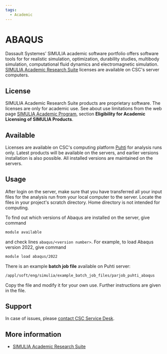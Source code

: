 ```yaml
---
tags:
  - Academic
---
```


# ABAQUS

Dassault Systemes' SIMULIA academic software portfolio offers software tools for for realistic simulation, optimization, durability studies, multibody simulation, computational fluid dynamics and electromagnetic simulation. [SIMULIA Academic Research Suite](https://www.3ds.com/products-services/simulia/academia/) licenses are available on CSC's server computers. 

## License

SIMULIA Academic Research Suite products are proprietary software. The licenses are only for academic use. See about use limitations from the web page [SIMULIA Academic Program](https://edu.3ds.com/en/software/simulia-academic), section **Eligibility for Academic Licensing of SIMULIA Products**.

## Available

Licenses are available on CSC's computing platform [Puhti](../computing/available-systems.md) for analysis runs only. Latest products will be available on the servers, and earlier versions installation is also possible.  All installed versions are maintained on the servers.

## Usage

After login on the server, make sure that you have transferred all your input files for the analysis run from your local computer to the server. Locate the files in your project's scratch directory. Home directory is not intended for computing.

To find out which versions of Abaqus are installed on the server, give command

```bash
module available
```

and check lines `abaqus/<version number>`. For example, to load Abaqus version 2022, give command

```bash
module load abaqus/2022
```

There is an example **batch job file** available on Puhti server:

```bash
/appl/soft/eng/simulia/example_batch_job_files/parjob_puhti_abaqus
```

Copy the file and modify it for your own use. Further instructions are given in the file.

## Support

In case of issues, please [contact CSC Service Desk](../support/contact.md).

## More information

* [SIMULIA Academic Research Suite](https://www.3ds.com/products-services/simulia/academia/)
